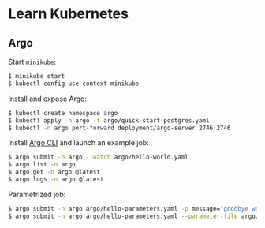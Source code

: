 # Learn Kubernetes

## Argo

Start `minikube`:

```bash
$ minikube start
$ kubectl config use-context minikube
```

Install and expose Argo:

```bash
$ kubectl create namespace argo
$ kubectl apply -n argo -f argo/quick-start-postgres.yaml
$ kubectl -n argo port-forward deployment/argo-server 2746:2746
```

Install [Argo CLI](https://github.com/argoproj/argo-workflows/releases) and launch an example job:

```bash
$ argo submit -n argo --watch argo/hello-world.yaml
$ argo list -n argo
$ argo get -n argo @latest
$ argo logs -n argo @latest
```

Parametrized job:

```bash
$ argo submit -n argo argo/hello-parameters.yaml -p message="goodbye world"
$ argo submit -n argo argo/hello-parameters.yaml --parameter-file argo/parameters.yaml
```
